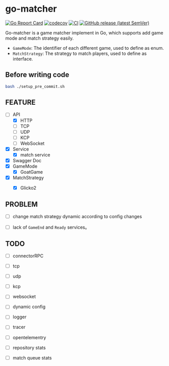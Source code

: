 # go-matcher

[![Go Report Card](https://goreportcard.com/badge/github.com/hedon954/go-matcher)](https://goreportcard.com/report/github.com/hedon954/go-matcher)
[![codecov](https://codecov.io/github/hedon954/go-matcher/graph/badge.svg?token=FEW1EL1FKG)](https://codecov.io/github/hedon954/go-matcher)
[![CI](https://github.com/hedon954/go-matcher/workflows/build/badge.svg)](https://github.com/hedon954/go-matcher/actions)
[![GitHub release (latest SemVer)](https://img.shields.io/github/v/release/hedon954/go-matcher?sort=semver)](https://github.com/hedon954/go-matcher/releases)

Go-matcher is a game matcher implement in Go, which supports add game mode and match strategy easily.

- `GameMode`: The identifier of each different game, used to define as enum.
- `MatchStrategy`: The strategy to match players, used to define as interface.


## Before writing code

```bash
bash ./setup_pre_commit.sh
```



## FEATURE

- [ ] API
  - [x] HTTP
  - [ ] TCP
  - [ ] UDP
  - [ ] KCP
  - [ ] WebSocket
- [x] Service
  - [x] match service
- [x] Swagger Doc
- [x] GameMode
  - [x] GoatGame
- [x] MatchStrategy
  - [x] Glicko2



## PROBLEM

- [ ] change match strategy dynamic according to config changes
- [ ] lack of `GameEnd` and `Ready` services。



## TODO

- [ ] connectorRPC
- [ ] tcp
- [ ] udp
- [ ] kcp
- [ ] websocket
- [ ] dynamic config
- [ ] logger
- [ ] tracer
- [ ] opentelementry
- [ ] repository stats
- [ ] match queue stats

